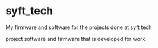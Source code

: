 # syft_tech
My firmware and software for the projects done at syft tech

project software and firmware that is developed for work. 
